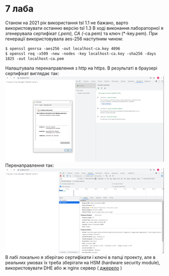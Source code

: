 # 7 лаба

Станом на 2021 рік використання tsl 1.1 не бажано, варто використовувати останню версію tsl 1.3
В ході виконання лабораторної я згенерувала сертифікат (*.pem), CA (*-ca.pem) та ключ (*-key.pem).
При генерації використовувала aes-256 наступним чином: 
```
$ openssl genrsa -aes256 -out localhost-ca.key 4096
$ openssl req -x509 -new -nodes -key localhost-ca.key -sha256 -days 1825 -out localhost-ca.pem
```
Налаштувала перенаправлення з http на https.
В результаті в браузері сертифікат виглядає так:
![сертифікат](https://github.com/kocetora/koa-knex-hrm/blob/ssl/report/cert%20image.png)
Перенаправлення так:
![перенаправлення](https://github.com/kocetora/koa-knex-hrm/blob/ssl/report/redirect.png)
В лабі локально я зберігаю сертифікати і ключі в папці проекту, але в реальних умовах їх треба зберігати на HSM (hardware security module), використовувати DHE або ж nginx сервер ( [джерело](https://security.stackexchange.com/questions/27889/how-should-i-store-ssl-keys-on-the-server) ) 
